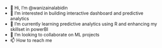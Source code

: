 - 👋 Hi, I’m @wanizainalabidin
- 👀 I’m interested in building interactive dashboard and predictive analytics
- 🌱 I’m currently learning predictive analytics using R and enhancing my skillset in powerBI
- 💞️ I’m looking to collaborate on ML projects
- 📫 How to reach me 

<!---
wanizainalabidin/wanizainalabidin is a ✨ special ✨ repository because its `README.md` (this file) appears on your GitHub profile.
You can click the Preview link to take a look at your changes.
--->
